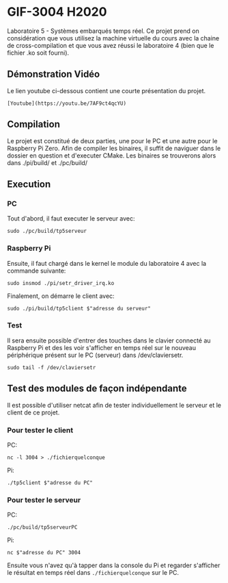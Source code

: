 # GIF-3004 H2020
Laboratoire 5 - Systèmes embarqués temps réel.
Ce projet prend on considération que vous utilisez la machine virtuelle du cours avec la chaine de cross-compilation et que vous avez réussi le laboratoire 4 (bien que le fichier .ko soit fourni).


## Démonstration Vidéo
Le lien youtube ci-dessous contient une courte présentation du projet.
```
[Youtube](https://youtu.be/7AF9ct4qcYU)
```


## Compilation
Le projet est constitué de deux parties, une pour le PC et une autre pour le Raspberry Pi Zero. Afin de compiler les binaires, il suffit de naviguer dans le dossier en question et d'executer CMake. Les binaires se trouverons alors dans ./pi/build/ et ./pc/build/

## Execution
### PC
Tout d'abord, il faut executer le serveur avec:
```
sudo ./pc/build/tp5serveur
```

### Raspberry Pi
Ensuite, il faut chargé dans le kernel le module du laboratoire 4 avec la commande suivante:
```
sudo insmod ./pi/setr_driver_irq.ko
```
Finalement, on démarre le client avec:
```
sudo ./pi/build/tp5client $"adresse du serveur"
```

### Test
Il sera ensuite possible d'entrer des touches dans le clavier connecté au Raspberry Pi et des les voir s'afficher en temps réel sur le nouveau périphérique présent sur le PC (serveur) dans /dev/claviersetr.
```
sudo tail -f /dev/claviersetr
```

## Test des modules de façon indépendante
Il est possible d'utiliser netcat afin de tester individuellement le serveur et le client de ce projet.

### Pour tester le client
PC:
```
nc -l 3004 > ./fichierquelconque
```

Pi:
```
./tp5client $"adresse du PC"
```

### Pour tester le serveur
PC:
```
./pc/build/tp5serveurPC

```

Pi:
```
nc $"adresse du PC" 3004

```
Ensuite vous n'avez qu'à tapper dans la console du Pi et regarder s'afficher le résultat en temps réel dans `./fichierquelconque` sur le PC.
